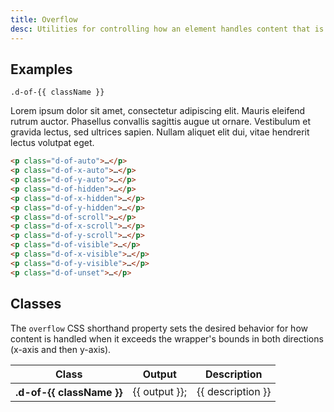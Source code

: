 ```yaml
---
title: Overflow
desc: Utilities for controlling how an element handles content that is too large for the container.
---
```


## Examples
<code-well-header  class="d-d-flex d-fd-row d-fw-wrap d-p24 d-pb48 d-bgc-purple-100 d-bgo50 d-w100p d-hmn216" custom>
    <div v-for="{ class: className } in overflow" class="d-w216 d-h216 d-m6 d-p12 d-bar4 d-bgc-purple-200 d-bgo75" :class="`d-of-${className}`">
        <code>.d-of-{{ className }}</code>
        <p class="d-w216">
            Lorem ipsum dolor sit amet, consectetur adipiscing elit. Mauris eleifend rutrum auctor. Phasellus convallis sagittis augue ut ornare. Vestibulum et gravida lectus, sed ultrices sapien. Nullam aliquet elit dui, vitae hendrerit lectus volutpat eget.
        </p>
    </div>
</code-well-header>

```html
<p class="d-of-auto">…</p>
<p class="d-of-x-auto">…</p>
<p class="d-of-y-auto">…</p>
<p class="d-of-hidden">…</p>
<p class="d-of-x-hidden">…</p>
<p class="d-of-y-hidden">…</p>
<p class="d-of-scroll">…</p>
<p class="d-of-x-scroll">…</p>
<p class="d-of-y-scroll">…</p>
<p class="d-of-visible">…</p>
<p class="d-of-x-visible">…</p>
<p class="d-of-y-visible">…</p>
<p class="d-of-unset">…</p>
```

<script setup>
    import overflow from '@data/overflow.json';
</script>

## Classes
The `overflow` CSS shorthand property sets the desired behavior for how content is handled when it exceeds the wrapper's bounds in both directions (x-axis and then y-axis).

<table class="d-table dialtone-doc-table">
    <thead>
        <tr>
            <th scope="col" class="d-w20p">Class</th>
            <th scope="col" class="d-w20p">Output</th>
            <th scope="col">Description</th>
        </tr>
    </thead>
    <tbody>
        <tr v-for="{ class: className, output, description } in overflow">
            <th scope="row" class="d-ff-mono d-fc-purple d-fs12 d-fw-normal">.d-of-{{ className }}</th>
            <td class="d-ff-mono d-fc-orange d-fs12">{{ output }};</td>
            <td>{{ description }}</td>
        </tr>
    </tbody>
</table>